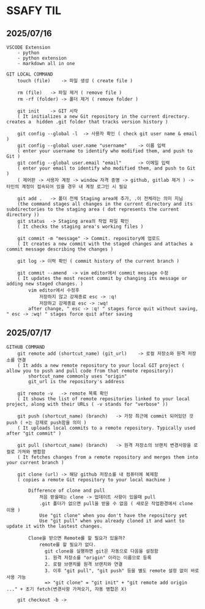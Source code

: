 # SSAFY TIL

## 2025/07/16
    VSCODE Extension
        - python
        - python extension
        - markdown all in one    
    
    GIT LOCAL COMMAND
        touch (file)    -> 파일 생성 ( create file )

        rm (file)   -> 파일 제거 ( remove file )
        rm -rf (folder) -> 폴더 제거 ( remove folder )
                
        git init    -> GIT 시작
        ( It initializes a new Git repository in the current directory. creates a  hidden .git folder that tracks version history )

        git config --global -l  -> 사용자 확인 ( check git user name & email )
        git config --global user.name "username"    -> 이름 입력
        ( enter your username to identify who modified them, and push to Git )
        git config --global user.email "email"      -> 이메일 입력
        ( enter your email to identify who modified them, and push to Git )
        ( 제어판 -> 사용자 계정 -> window 자격 증명 -> github, gitlab 제거 ) -> 타인의 계정이 접속되어 있을 경우 내 계정 로그인 시 필요

        git add .   -> 폴더 전체 Staging area에 추가, .이 전체라는 의미 지님
        (the command stages all changes in the current directory and its subdirectories to the staging area ( dot represents the current directory ))
        git status  -> Staging area의 작업 파일 확인
        ( It checks the staging area's working files )

        git commit -m "message" -> Commit. repository에 업로드
        ( It creates a new commit with the staged changes and attaches a commit message describing the changes )
        
        git log -> 이력 확인 ( commit history of the current branch )

        git commit --amend  -> vim editor에서 commit message 수정
        ( It updates the most recent commit by changing its message or adding new staged changes. )
            vim editor에서 수정후
                저장하지 않고 강제종료 esc -> :q!
                저장하고 강제종료 esc -> :wq!
            after change, " esc -> :q! " stages force quit without saving, " esc -> :wq! " stages force quit after saving
        
## 2025/07/17
    GITHUB COMMAND
        git remote add (shortcut_name) (git_url)    -> 로컬 저장소와 원격 저장소를 연결
        ( It adds a new remote repository to your local GIT project ( allow you to push and pull code from that remote repository))
            shortcut_name commonly uses "origin"
            git_url is the repository's address

        git remote -v   -> remote 목록 확인
        ( It shows the list of remote repositories linked to your local project, along with their URLs ( -v stands for "verbose" ))

        git push (shortcut_name) (branch)   -> 가장 최근에 commit 되어있던 것 push ( +는 강제로 push함을 의미 )
        ( It uploads local commits to a remote repository. Typically used after "git commit" )

        git pull (shortcut_name) (branch)   -> 원격 저장소의 브랜치 변경사항을 로컬로 가져와 병합함
        ( It fetches changes from a remote repository and merges them into your current branch )

        git clone (url) -> 해당 github 저장소를 내 컴퓨터에 복제함
        ( copies a remote Git repository to your local machine )

            Difference of clone and pull
                처음 받을때는 clone -> 업데이트 사항이 있을때 pull
                .git 폴더가 없으면 pull을 받을 수 없음 ( 새로운 작업환경에서 clone 이용 )
                Use "git clone" when you don't have the repository yet
                Use "git pull" when you already cloned it and want to update it with the lastest changes.

            Clone을 받으면 Remote를 할 필요가 있을까?
                remote를 할 필요가 없다.
                  git clone을 실행하면 git은 자동으로 다음을 설정함
                  1. 원격 저장소를 "origin" 이라는 이름으로 등록
                  2. 로컬 브랜치를 원격 브랜치와 연결
                  3. 이후 "git pull", "git push" 등을 별도 remote 설정 없이 바로 사용 가능
                  => "git clone" = "git init" + "git remote add origin ..." + 초기 fetch(변경사항 가져오기, 자동 병합은 X)
        
        git checkout -b ->

        


